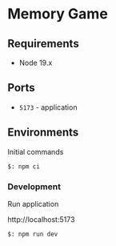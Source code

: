 # Memory Game

## Requirements

- Node 19.x

## Ports

- `5173` - application

## Environments

Initial commands

```shell
$: npm ci
```

### Development

Run application

http://localhost:5173

```shell
$: npm run dev
```
